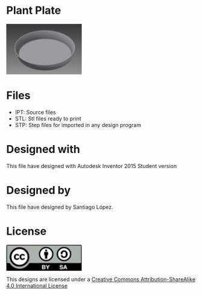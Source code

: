 # Plant Plate
<img src="plant.plate.png" width="200" align = "center">

# Files
* IPT: Source files
* STL: Stl files ready to print
* STP: Step files for imported in any design program

# Designed with
This file have designed with Autodesk Inventor 2015 Student version

# Designed by
This file have designed by Santiago López.

# License
<img src="../by-sa.png" width="200" align = "center">

This designs are licensed under a [Creative Commons Attribution-ShareAlike 4.0 International License](http://creativecommons.org/licenses/by-sa/4.0/)

